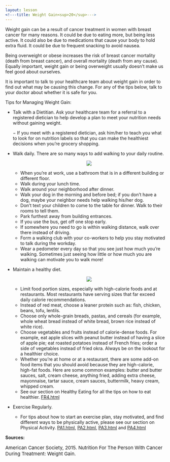 ```yaml
---
layout: lesson
<!---title: Weight Gain<sup>20</sup>--->
---
```


Weight gain can be a result of cancer treatment in women with breast cancer for many reasons. It could be due to eating more, but being less active. It could also be due to medications that cause your body to hold extra fluid. It could be due to frequent snacking to avoid nausea. 

Being overweight or obese increases the risk of breast cancer mortality (death from breast cancer), and overall mortality (death from any cause). Equally important, weight gain or being overweight usually doesn’t make us feel good about ourselves.

It is important to talk to your healthcare team about weight gain in order to find out what may be causing this change. For any of the tips below, talk to your doctor about whether it is safe for you.

Tips for Managing Weight Gain:

* Talk with a Dietitian. Ask your healthcare team for a referral to a registered dietician to help develop a plan to meet your nutrition needs without gaining weight.

	− If you meet with a registered dietician, ask him/her to teach you what to look for on nutrition labels so that you can make the healthiest decisions when you’re grocery shopping.

* Walk daily. There are so many ways to add walking to your daily routine. 
      
  <p align="center">
  <img src="https://scnslabutsa.github.io/myhthelperEduContent/Images/Walking friends_2.PNG">	
  </p>	

	- When you’re at work, use a bathroom that is in a different building or different floor.
	- Walk during your lunch time.
	- Walk around your neighborhood after dinner.
	- Walk your dog in the morning and before bed; if you don’t have a dog, maybe your neighbor needs help walking his/her dog.
	- Don’t text your children to come to the table for dinner. Walk to their rooms to tell them.
	- Park furthest away from building entrances.
	- If you use the bus, get off one stop early.
	- If somewhere you need to go is within walking distance, walk over there instead of driving.
	- Form a walking club with your co-workers to help you stay motivated to talk during the workday.
	- Wear a pedometer every day so that you see just how much you’re walking. Sometimes just seeing how little or how much you are walking can motivate you to walk more!

* Maintain a healthy diet. 
      
  <p align="center">
  <img src="https://scnslabutsa.github.io/myhthelperEduContent/Images/mom kid supermarket.jpg">	
  </p>

	- Limit food portion sizes, especially with high-calorie foods and at restaurants. Most restaurants have serving sizes that far exceed daily calorie recommendations.
	- Instead of red meat, choose a leaner protein such as: fish, chicken, beans, tofu, lentils.
	- Choose only whole-grain breads, pastas, and cereals (for example, whole wheat bread instead of white bread, brown rice instead of white rice).
	- Choose vegetables and fruits instead of calorie-dense foods. For example, eat apple slices with peanut butter instead of having a slice of apple pie; eat roasted potatoes instead of French fries; order a side of vegetables instead of fried okra. Always be on the lookout for a healthier choice.
	- Whether you’re at home or at a restaurant, there are some add-on food items that you should avoid because they are high-calorie, high-fat foods. Here are some common examples: butter and butter sauces, salt, cream cheese, anything fried, adding extra cheese, mayonnaise, tartar sauce, cream sauces, buttermilk, heavy cream, whipped cream.
	- See our section on Healthy Eating for all the tips on how to eat healthier. [FR4.html](https://scnslabutsa.github.io/myhthelperEduContent/FR4/index.html)

* Exercise Regularly.

	- For tips about how to start an exercise plan, stay motivated, and find different ways to be physically active, please see our section on Physical Activity. [PA1.html](https://scnslabutsa.github.io/myhthelperEduContent/PA1/index.html), [PA2.html](https://scnslabutsa.github.io/myhthelperEduContent/PA2/index.html), [PA3.html](https://scnslabutsa.github.io/myhthelperEduContent/PA3/index.html) and [PA4.html](https://scnslabutsa.github.io/myhthelperEduContent/PA4/index.html)

**Sources:**

<span style="font-size:15px;">American Cancer Society, 2015. Nutrition For The Person With Cancer During Treatment: Weight Gain.</span>	
